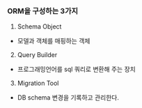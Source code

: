 ### ORM을 구성하는 3가지
1. Schema Object
- 모델과 객체를 매핑하는 객체

2. Query Builder
- 프로그래밍언어를 sql 쿼리로 변환해 주는 장치

3. Migration Tool
- DB schema 변경을 기록하고 관리한다.